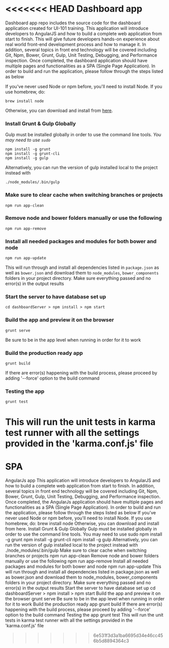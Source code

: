 <<<<<<< HEAD
Dashboard app
=============

Dashboard app repo includes the source code for the dashboard application created for UI-101 training. This application will introduce developers to AngularJS and how to build a complete web application from start to finish. This will give future developers hands-on experience about real world front-end development process and how to manage it. In addition, several topics in front end technology will be covered including Git, Npm, Bower, Grunt, Gulp, Unit Testing, Debugging, and Performance inspection. Once completed, the dashboard application should have multiple pages and functionalities as a SPA (Single Page Application). In order to build and run the application, please follow through the steps listed as below

If you've never used Node or npm before, you'll need to install Node.
If you use homebrew, do:

```
brew install node
```

Otherwise, you can download and install from [here](http://nodejs.org/download/).

### Install Grunt & Gulp Globally

Gulp must be installed globally in order to use the command line tools. *You may need to use `sudo`*


```
npm install -g grunt
npm install -g grunt-cli
npm install -g gulp
```

Alternatively, you can run the version of gulp installed local to the project instead with


```
./node_modules/.bin/gulp
```

### Make sure to clear cache when switching branches or projects

```
npm run app-clean
```

### Remove node and bower folders manually or use the following

```
npm run app-remove
```

### Install all needed packages and modules for both bower and node

```
npm run app-update
```

This will run through and install all dependencies listed in `package.json` as well as `bower.json` and download them
to `node_modules`, `bower_components` folders in your project directory. Make sure everything passed and no error(s) in the output results

### Start the server to have database set up

````
cd dashboardServer > npm install > npm start
````

### Build the app and preview it on the browser

````
grunt serve
````

Be sure to be in the app level when running in order for it to work

### Build the production ready app

````
grunt build
````

If there are error(s) happening with the build process, please proceed by adding '--force' option to the build command

### Testing the app

````
grunt test
````

This will run the unit tests in karma test runner with all the settings provided in the 'karma.conf.js' file
=======
# SPA
AngularJs app  This application will introduce developers to AngularJS and how to build a complete web application from start to finish. In addition, several topics in front end technology will be covered including Git, Npm, Bower, Grunt, Gulp, Unit Testing, Debugging, and Performance inspection. Once completed, the AngularJs application should have multiple pages and functionalities as a SPA (Single Page Application). In order to build and run the application, please follow through the steps listed as below  If you've never used Node or npm before, you'll need to install Node. If you use homebrew, do:  brew install node Otherwise, you can download and install from here.  Install Grunt &amp; Gulp Globally  Gulp must be installed globally in order to use the command line tools. You may need to use sudo  npm install -g grunt npm install -g grunt-cli npm install -g gulp Alternatively, you can run the version of gulp installed local to the project instead with  ./node_modules/.bin/gulp Make sure to clear cache when switching branches or projects  npm run app-clean Remove node and bower folders manually or use the following  npm run app-remove Install all needed packages and modules for both bower and node  npm run app-update This will run through and install all dependencies listed in package.json as well as bower.json and download them to node_modules, bower_components folders in your project directory. Make sure everything passed and no error(s) in the output results  Start the server to have database set up  cd dashboardServer > npm install > npm start Build the app and preview it on the browser  grunt serve Be sure to be in the app level when running in order for it to work  Build the production ready app  grunt build If there are error(s) happening with the build process, please proceed by adding '--force' option to the build command  Testing the app  grunt test This will run the unit tests in karma test runner with all the settings provided in the 'karma.conf.js' file
>>>>>>> 6e531f3d3a1ba6695d34e46cc456b5d8894364c3
